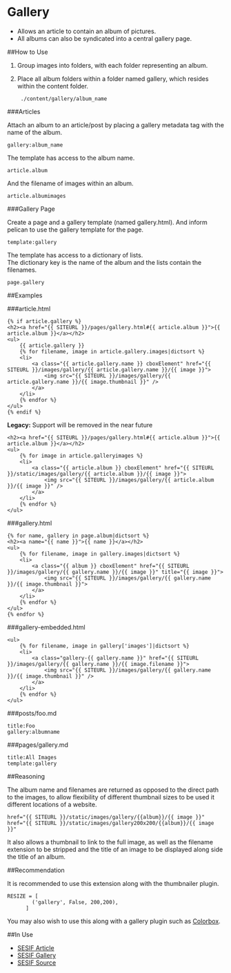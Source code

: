 Gallery
=======

* Allows an article to contain an album of pictures.
* All albums can also be syndicated into a central gallery page.

##How to Use

1. Group images into folders, with each folder representing an album.
2. Place all album folders within a folder named gallery, which resides within the content folder.

		./content/gallery/album_name
	
###Articles

Attach an album to an article/post by placing a gallery metadata tag with the name of the album.

	gallery:album_name
    
The template has access to the album name.

	article.album

And the filename of images within an album.

	article.albumimages

###Gallery Page

Create a page and a gallery template (named gallery.html). And inform pelican to use the gallery template for the page.

	template:gallery
    
The template has access to a dictionary of lists.  
The dictionary key is the name of the album and the lists contain the filenames.

	page.gallery
	
##Examples

###article.html

	{% if article.gallery %}
	<h2><a href="{{ SITEURL }}/pages/gallery.html#{{ article.album }}">{{ article.album }}</a></h2>
	<ul>
		{{ article.gallery }}
		{% for filename, image in article.gallery.images|dictsort %}
		<li>
			<a class="{{ article.gallery.name }} cboxElement" href="{{ SITEURL }}/images/gallery/{{ article.gallery.name }}/{{ image }}">
				<img src="{{ SITEURL }}/images/gallery/{{ article.gallery.name }}/{{ image.thumbnail }}" />
			</a>
		</li>
		{% endfor %}
	</ul>
	{% endif %}


**Legacy:** Support will be removed in the near future

	<h2><a href="{{ SITEURL }}/pages/gallery.html#{{ article.album }}">{{ article.album }}</a></h2>
	<ul>
		{% for image in article.galleryimages %}
		<li>
			<a class="{{ article.album }} cboxElement" href="{{ SITEURL }}/static/images/gallery/{{ article.album }}/{{ image }}">
				<img src="{{ SITEURL }}/images/gallery/{{ article.album }}/{{ image }}" />
			</a>
		</li>
		{% endfor %}
	</ul>
		
###gallery.html

	{% for name, gallery in page.album|dictsort %}
	<h2><a name="{{ name }}">{{ name }}</a></h2>
	<ul>
		{% for filename, image in gallery.images|dictsort %}
		<li>
			<a class="{{ album }} cboxElement" href="{{ SITEURL }}/images/gallery/{{ gallery.name }}/{{ image }}" title="{{ image }}">
				<img src="{{ SITEURL }}/images/gallery/{{ gallery.name }}/{{ image.thumbnail }}">
			</a>
		</li>
		{% endfor %}
	</ul>
	{% endfor %}

###gallery-embedded.html

	<ul>
		{% for filename, image in gallery['images']|dictsort %}
		<li>
			<a class="gallery-{{ gallery.name }}" href="{{ SITEURL }}/images/gallery/{{ gallery.name }}/{{ image.filename }}">
				<img src="{{ SITEURL }}/images/gallery/{{ gallery.name }}/{{ image.thumbnail }}" />
			</a>
		</li>
		{% endfor %}
	</ul>

###posts/foo.md

	title:Foo
	gallery:albumname
	
###pages/gallery.md

	title:All Images
	template:gallery
	
##Reasoning

The album name and filenames are returned as opposed to the direct path to the images,
to allow flexibility of different thumbnail sizes to be used it different locations of a website.

	href="{{ SITEURL }}/static/images/gallery/{{album}}/{{ image }}"
	href="{{ SITEURL }}/static/images/gallery200x200/{{album}}/{{ image }}"
	
It also allows a thumbnail to link to the full image,
as well as the filename extension to be stripped and the title of an image to be displayed along side the title of an album.

##Recommendation

It is recommended to use this extension along with the thumbnailer plugin.

	RESIZE = [
            ('gallery', False, 200,200),
          ]

You may also wish to use this along with a gallery plugin such as [Colorbox](http://www.jacklmoore.com/colorbox/).

##In Use

* [SESIF Article](http://sesif.github.io/my-super-title.html)
* [SESIF Gallery](http://sesif.github.io/pages/gallery.html)
* [SESIF Source](http://github.com/SESIF/SESIF.github.io/tree/source)
